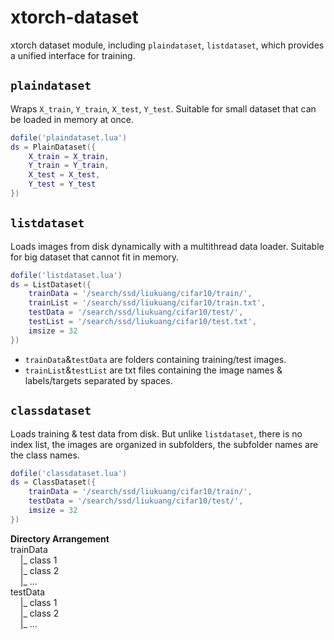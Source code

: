 # xtorch-dataset
xtorch dataset module, including `plaindataset`, `listdataset`, which provides a unified interface for training.  

## `plaindataset`
Wraps `X_train`, `Y_train`, `X_test`, `Y_test`. Suitable for small dataset that can be loaded in memory at once.  

```lua
dofile('plaindataset.lua')
ds = PlainDataset({
    X_train = X_train,
    Y_train = Y_train,
    X_test = X_test,
    Y_test = Y_test
})
```

## `listdataset`
Loads images from disk dynamically with a multithread data loader. Suitable for big dataset that cannot fit in memory.  
```lua
dofile('listdataset.lua')
ds = ListDataset({
    trainData = '/search/ssd/liukuang/cifar10/train/',
    trainList = '/search/ssd/liukuang/cifar10/train.txt',
    testData = '/search/ssd/liukuang/cifar10/test/',
    testList = '/search/ssd/liukuang/cifar10/test.txt',
    imsize = 32
})
```

- `trainData`&`testData` are folders containing training/test images.  
- `trainList`&`testList` are txt files containing the image names & labels/targets separated by spaces.

## `classdataset`
Loads training & test data from disk. But unlike `listdataset`, there is no index list,
the images are organized in subfolders, the subfolder names are the class names.
```lua
dofile('classdataset.lua')
ds = ClassDataset({
    trainData = '/search/ssd/liukuang/cifar10/train/',
    testData = '/search/ssd/liukuang/cifar10/test/',
    imsize = 32
})
```

**Directory Arrangement**  
trainData  
&nbsp; &nbsp; |\_ class 1  
&nbsp; &nbsp; |\_ class 2  
&nbsp; &nbsp; |\_ ...  
testData  
&nbsp; &nbsp; |\_ class 1  
&nbsp; &nbsp; |\_ class 2  
&nbsp; &nbsp; |\_ ...  
